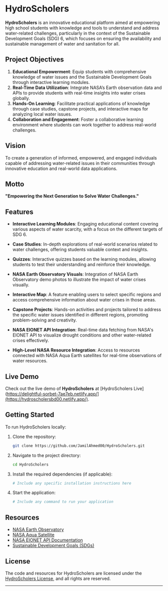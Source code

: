

# HydroScholers

**HydroScholers** is an innovative educational platform aimed at empowering high school students with knowledge and tools to understand and address water-related challenges, particularly in the context of the Sustainable Development Goals (SDG) 6, which focuses on ensuring the availability and sustainable management of water and sanitation for all.

## Project Objectives

1. **Educational Empowerment**: Equip students with comprehensive knowledge of water issues and the Sustainable Development Goals through interactive learning modules.
2. **Real-Time Data Utilization**: Integrate NASA’s Earth observation data and APIs to provide students with real-time insights into water crises globally.
3. **Hands-On Learning**: Facilitate practical applications of knowledge through case studies, capstone projects, and interactive maps for analyzing local water issues.
4. **Collaboration and Engagement**: Foster a collaborative learning environment where students can work together to address real-world challenges.

## Vision

To create a generation of informed, empowered, and engaged individuals capable of addressing water-related issues in their communities through innovative education and real-world data applications.

## Motto

**"Empowering the Next Generation to Solve Water Challenges."**

## Features

- **Interactive Learning Modules**: Engaging educational content covering various aspects of water scarcity, with a focus on the different targets of SDG 6.
  
- **Case Studies**: In-depth explorations of real-world scenarios related to water challenges, offering students valuable context and insights.

- **Quizzes**: Interactive quizzes based on the learning modules, allowing students to test their understanding and reinforce their knowledge.

- **NASA Earth Observatory Visuals**: Integration of NASA Earth Observatory demo photos to illustrate the impact of water crises visually.

- **Interactive Map**: A feature enabling users to select specific regions and access comprehensive information about water crises in those areas.

- **Capstone Projects**: Hands-on activities and projects tailored to address the specific water issues identified in different regions, promoting problem-solving and creativity.

- **NASA EIONET API Integration**: Real-time data fetching from NASA's EIONET API to visualize drought conditions and other water-related crises effectively.

- **High-Level NASA Resource Integration**: Access to resources connected with NASA Aqua Earth satellites for real-time observations of water resources.

## Live Demo

Check out the live demo of **HydroScholers** at [HydroScholers Live](https://delightful-sorbet-7ae7eb.netlify.app/](https://hydroscholersbd00.netlify.app/).

## Getting Started

To run HydroScholers locally:

1. Clone the repository:
   ```bash
   git clone https://github.com/JamilAhmed00/HydroScholers.git
   ```

2. Navigate to the project directory:
   ```bash
   cd HydroScholers
   ```

3. Install the required dependencies (if applicable):
   ```bash
   # Include any specific installation instructions here
   ```

4. Start the application:
   ```bash
   # Include any command to run your application
   ```

## Resources

- [NASA Earth Observatory](https://earthobservatory.nasa.gov/)
- [NASA Aqua Satellite](https://aqua.nasa.gov/)
- [NASA EIONET API Documentation](https://eonet.sci.gsfc.nasa.gov/docs/)
- [Sustainable Development Goals (SDGs)](https://sdgs.un.org/goals)

## License

The code and resources for HydroScholers are licensed under the [HydroScholers License](LICENSE), and all rights are reserved.

---
